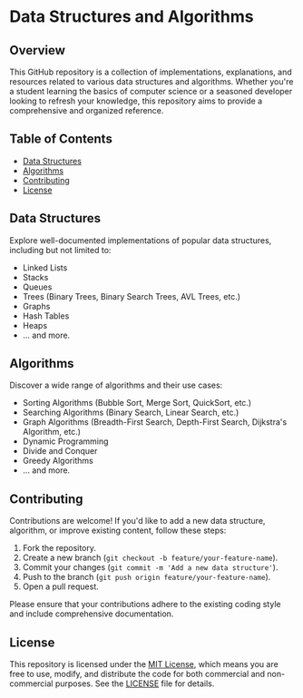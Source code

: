 # Data Structures and Algorithms

## Overview

This GitHub repository is a collection of implementations, explanations, and resources related to various data structures and algorithms. Whether you're a student learning the basics of computer science or a seasoned developer looking to refresh your knowledge, this repository aims to provide a comprehensive and organized reference.

## Table of Contents

- [Data Structures](#data-structures)
- [Algorithms](#algorithms)
- [Contributing](#contributing)
- [License](#license)

## Data Structures

Explore well-documented implementations of popular data structures, including but not limited to:

- Linked Lists
- Stacks
- Queues
- Trees (Binary Trees, Binary Search Trees, AVL Trees, etc.)
- Graphs
- Hash Tables
- Heaps
- ... and more.

## Algorithms

Discover a wide range of algorithms and their use cases:

- Sorting Algorithms (Bubble Sort, Merge Sort, QuickSort, etc.)
- Searching Algorithms (Binary Search, Linear Search, etc.)
- Graph Algorithms (Breadth-First Search, Depth-First Search, Dijkstra's Algorithm, etc.)
- Dynamic Programming
- Divide and Conquer
- Greedy Algorithms
- ... and more.

## Contributing

Contributions are welcome! If you'd like to add a new data structure, algorithm, or improve existing content, follow these steps:

1. Fork the repository.
2. Create a new branch (`git checkout -b feature/your-feature-name`).
3. Commit your changes (`git commit -m 'Add a new data structure'`).
4. Push to the branch (`git push origin feature/your-feature-name`).
5. Open a pull request.

Please ensure that your contributions adhere to the existing coding style and include comprehensive documentation.

## License

This repository is licensed under the [MIT License](LICENSE), which means you are free to use, modify, and distribute the code for both commercial and non-commercial purposes. See the [LICENSE](LICENSE) file for details.
